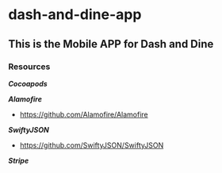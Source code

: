 # dash-and-dine-app
## This is the Mobile APP for Dash and Dine
### Resources
***Cocoapods***

***Alamofire***
- https://github.com/Alamofire/Alamofire

***SwiftyJSON***
- https://github.com/SwiftyJSON/SwiftyJSON

***Stripe***
